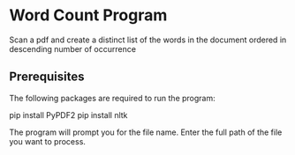 # Word Count Program
Scan a pdf and create a distinct list of the words in the document ordered in descending number of occurrence

## Prerequisites

The following packages are required to run the program:

pip install PyPDF2
pip install nltk

The program will prompt you for the file name. Enter the full path of the file you want to process.
